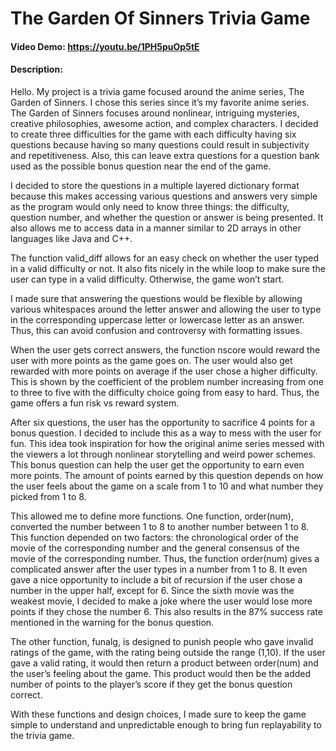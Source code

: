 # The Garden Of Sinners Trivia Game
#### Video Demo:  https://youtu.be/1PH5puOp5tE
#### Description:
Hello. My project is a trivia game focused around the anime series, The Garden of Sinners. I chose this series since it’s my favorite anime series. The Garden of Sinners focuses around nonlinear, intriguing mysteries, creative philosophies, awesome action, and complex characters. I decided to create three difficulties for the game with each difficulty having six questions because having so many questions could result in subjectivity and repetitiveness. Also, this can leave extra questions for a question bank used as the possible bonus question near the end of the game.

I decided to store the questions in a multiple layered dictionary format because this makes accessing various questions and answers very simple as the program would only need to know three things: the difficulty, question number, and whether the question or answer is being presented. It also allows me to access data in a manner similar to 2D arrays in other languages like Java and C++.

The function valid_diff allows for an easy check on whether the user typed in a valid difficulty or not. It also fits nicely in the while loop to make sure the user can type in a valid difficulty. Otherwise, the game won’t start.

I made sure that answering the questions would be flexible by allowing various whitespaces around the letter answer and allowing the user to type in the corresponding uppercase letter or lowercase letter as an answer. Thus, this can avoid confusion and controversy with formatting issues.

When the user gets correct answers, the function nscore would reward the user with more points as the game goes on. The user would also get rewarded with more points on average if the user chose a higher difficulty. This is shown by the coefficient of the problem number increasing from one to three to five with the difficulty choice going from easy to hard. Thus, the game offers a fun risk vs reward system.

After six questions, the user has the opportunity to sacrifice 4 points for a bonus question. I decided to include this as a way to mess with the user for fun. This idea took inspiration for how the original anime series messed with the viewers a lot through nonlinear storytelling and weird power schemes. This bonus question can help the user get the opportunity to earn even more points. The amount of points earned by this question depends on how the user feels about the game on a scale from 1 to 10 and what number they picked from 1 to 8.

This allowed me to define more functions. One function, order(num), converted the number between 1 to 8 to another number between 1 to 8. This function depended on two factors: the chronological order of the movie of the corresponding number and the general consensus of the movie of the corresponding number. Thus, the function order(num) gives a complicated answer after the user types in a number from 1 to 8. It even gave a nice opportunity to include a bit of recursion if the user chose a number in the upper half, except for 6. Since the sixth movie was the weakest movie, I decided to make a joke where the user would lose more points if they chose the number 6. This also results in the 87% success rate mentioned in the warning for the bonus question.

The other function, funalg, is designed to punish people who gave invalid ratings of the game, with the rating being outside the range (1,10). If the user gave a valid rating, it would then return a product between order(num) and the user’s feeling about the game. This product would then be the added number of points to the player’s score if they get the bonus question correct.

With these functions and design choices, I made sure to keep the game simple to understand and unpredictable enough to bring fun replayability to the trivia game.
